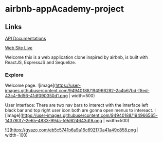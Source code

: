 # airbnb-appAcademy-project

## Links

[API Documentations](https://github.com/alonsoVQZ/airbnb-appAcademy-project/wiki/API-Documentation)

[Web Site Live](https://airbnb-aovz.herokuapp.com/)



Welcome this is a web application clone inspired by airbnb, is built with ReactJS, ExpressJS and Sequelize.

### Explore

Welcome page.
![image](https://user-images.githubusercontent.com/94940188/194966282-2a4b67bd-f8ed-43c4-9d56-41df090350d1.png | width=500)

User Interface:
There are two nav bars to interect with the interface left black bar and top right user icon both are gonna open menus to intereact.
![image](https://user-images.githubusercontent.com/94940188/194966565-143780f7-2e65-4833-99da-59d624643df6.png | width=500)

![](https://gyazo.com/eb5c5741b6a9a16c692170a41a49c858.png | width=100)






